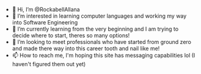 - 👋 Hi, I’m @RockabellAllana
- 👀 I’m interested in learning computer languages and working my way into Software Engineering
- 🌱 I’m currently learning from the very beginning and I am trying to decide where to start, theres so many options!
- 💞️ I’m looking to meet professionals who have started from ground zero and made there way into this career tooth and nail like me! 
- 📫 How to reach me, I'm hoping this site has messaging capabilities lol (I haven't figured them out yet)

